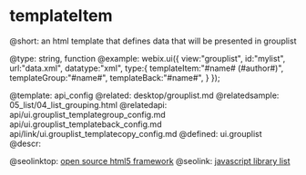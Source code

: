 templateItem
=============


@short:
	an html template that defines data that will be presented in grouplist

@type: string, function
@example:
webix.ui({ 
    view:"grouplist", 
	id:"mylist", 
    url:"data.xml", 
    datatype:"xml",
	type:{
		templateItem:"#name# (#author#)",
	    templateGroup:"#name#",
		templateBack:"#name#",
	}
});

@template:	api_config
@related:
	desktop/grouplist.md
@relatedsample:
	05_list/04_list_grouping.html
@relatedapi:
	api/ui.grouplist_templategroup_config.md
    api/ui.grouplist_templateback_config.md
    api/link/ui.grouplist_templatecopy_config.md
@defined:	ui.grouplist	
@descr:




@seolinktop: [open source html5 framework](https://webix.com)
@seolink: [javascript library list](https://webix.com/widget/list/)